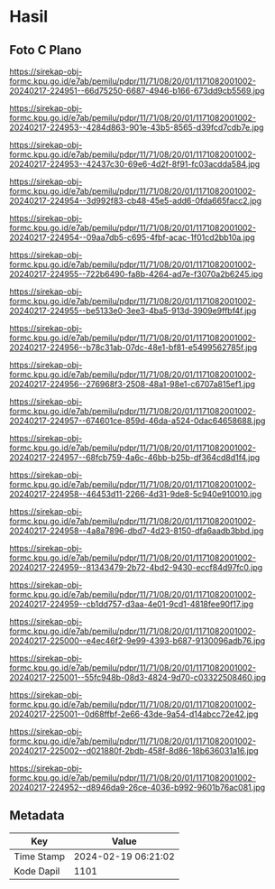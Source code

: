 # Hasil

## Foto C Plano

https://sirekap-obj-formc.kpu.go.id/e7ab/pemilu/pdpr/11/71/08/20/01/1171082001002-20240217-224951--66d75250-6687-4946-b166-673dd9cb5569.jpg

https://sirekap-obj-formc.kpu.go.id/e7ab/pemilu/pdpr/11/71/08/20/01/1171082001002-20240217-224953--4284d863-901e-43b5-8565-d39fcd7cdb7e.jpg

https://sirekap-obj-formc.kpu.go.id/e7ab/pemilu/pdpr/11/71/08/20/01/1171082001002-20240217-224953--42437c30-69e6-4d2f-8f91-fc03acdda584.jpg

https://sirekap-obj-formc.kpu.go.id/e7ab/pemilu/pdpr/11/71/08/20/01/1171082001002-20240217-224954--3d992f83-cb48-45e5-add6-0fda665facc2.jpg

https://sirekap-obj-formc.kpu.go.id/e7ab/pemilu/pdpr/11/71/08/20/01/1171082001002-20240217-224954--09aa7db5-c695-4fbf-acac-1f01cd2bb10a.jpg

https://sirekap-obj-formc.kpu.go.id/e7ab/pemilu/pdpr/11/71/08/20/01/1171082001002-20240217-224955--722b6490-fa8b-4264-ad7e-f3070a2b6245.jpg

https://sirekap-obj-formc.kpu.go.id/e7ab/pemilu/pdpr/11/71/08/20/01/1171082001002-20240217-224955--be5133e0-3ee3-4ba5-913d-3909e9ffbf4f.jpg

https://sirekap-obj-formc.kpu.go.id/e7ab/pemilu/pdpr/11/71/08/20/01/1171082001002-20240217-224956--b78c31ab-07dc-48e1-bf81-e5499562785f.jpg

https://sirekap-obj-formc.kpu.go.id/e7ab/pemilu/pdpr/11/71/08/20/01/1171082001002-20240217-224956--276968f3-2508-48a1-98e1-c6707a815ef1.jpg

https://sirekap-obj-formc.kpu.go.id/e7ab/pemilu/pdpr/11/71/08/20/01/1171082001002-20240217-224957--674601ce-859d-46da-a524-0dac64658688.jpg

https://sirekap-obj-formc.kpu.go.id/e7ab/pemilu/pdpr/11/71/08/20/01/1171082001002-20240217-224957--68fcb759-4a6c-46bb-b25b-df364cd8d1f4.jpg

https://sirekap-obj-formc.kpu.go.id/e7ab/pemilu/pdpr/11/71/08/20/01/1171082001002-20240217-224958--46453d11-2266-4d31-9de8-5c940e910010.jpg

https://sirekap-obj-formc.kpu.go.id/e7ab/pemilu/pdpr/11/71/08/20/01/1171082001002-20240217-224958--4a8a7896-dbd7-4d23-8150-dfa6aadb3bbd.jpg

https://sirekap-obj-formc.kpu.go.id/e7ab/pemilu/pdpr/11/71/08/20/01/1171082001002-20240217-224959--81343479-2b72-4bd2-9430-eccf84d97fc0.jpg

https://sirekap-obj-formc.kpu.go.id/e7ab/pemilu/pdpr/11/71/08/20/01/1171082001002-20240217-224959--cb1dd757-d3aa-4e01-9cd1-4818fee90f17.jpg

https://sirekap-obj-formc.kpu.go.id/e7ab/pemilu/pdpr/11/71/08/20/01/1171082001002-20240217-225000--e4ec46f2-9e99-4393-b687-9130096adb76.jpg

https://sirekap-obj-formc.kpu.go.id/e7ab/pemilu/pdpr/11/71/08/20/01/1171082001002-20240217-225001--55fc948b-08d3-4824-9d70-c03322508460.jpg

https://sirekap-obj-formc.kpu.go.id/e7ab/pemilu/pdpr/11/71/08/20/01/1171082001002-20240217-225001--0d68ffbf-2e66-43de-9a54-d14abcc72e42.jpg

https://sirekap-obj-formc.kpu.go.id/e7ab/pemilu/pdpr/11/71/08/20/01/1171082001002-20240217-225002--d021880f-2bdb-458f-8d86-18b636031a16.jpg

https://sirekap-obj-formc.kpu.go.id/e7ab/pemilu/pdpr/11/71/08/20/01/1171082001002-20240217-224952--d8946da9-26ce-4036-b992-9601b76ac081.jpg


## Metadata

| Key        | Value               |
| ---------- | ------------------- |
| Time Stamp | 2024-02-19 06:21:02 |
| Kode Dapil | 1101                |



